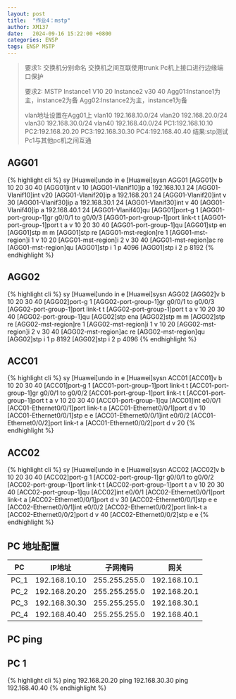 ```yaml
---
layout: post
title:  "作业4：mstp"
author: XM137
date:   2024-09-16 15:22:00 +0800
categories: ENSP
tags: ENSP MSTP
---
```


> 要求1:
> 交换机分别命名
> 交换机之间互联使用trunk
> Pc机上接口进行边缘端口保护
> 
> 要求2:
> MSTP
> Instance1 V10 20
> Instance2 v30 40
> Agg01:Instance1为主，instance2为备
> Agg02:Instance2为主，instance1为备
> 
> vlan地址设置在Agg01上
> vlan10 192.168.10.0/24
> vlan20 192.168.20.0/24
> vlan30 192.168.30.0/24
> vlan40 192.168.40.0/24
> PC1:192.168.10.10
> PC2:192.168.20.20
> PC3:192.168.30.30
> PC4:192.168.40.40
> 结果:stp测试Pc1与其他pc机之间互通
> 

## AGG01
{% highlight cli %}
<Huawei>sy
[Huawei]undo in e
[Huawei]sysn AGG01
[AGG01]v b 10 20 30 40
[AGG01]int v 10
[AGG01-Vlanif10]ip a 192.168.10.1 24
[AGG01-Vlanif10]int v20
[AGG01-Vlanif20]ip a 192.168.20.1 24
[AGG01-Vlanif20]int v 30
[AGG01-Vlanif30]ip a 192.168.30.1 24
[AGG01-Vlanif30]int v 40
[AGG01-Vlanif40]ip a 192.168.40.1 24
[AGG01-Vlanif40]qu
[AGG01]port-g 1
[AGG01-port-group-1]gr g0/0/1 to g0/0/3
[AGG01-port-group-1]port link-t t
[AGG01-port-group-1]port t a v 10 20 30 40
[AGG01-port-group-1]qu
[AGG01]stp en
[AGG01]stp m m
[AGG01]stp re
[AGG01-mst-region]re 1
[AGG01-mst-region]i 1 v 10 20
[AGG01-mst-region]i 2 v 30 40
[AGG01-mst-region]ac re
[AGG01-mst-region]qu
[AGG01]stp i 1 p 4096
[AGG01]stp i 2 p 8192
{% endhighlight %}


## AGG02
{% highlight cli %}
<Huawei>sy
[Huawei]undo in e
[Huawei]sysn AGG02
[AGG02]v b 10 20 30 40
[AGG02]port-g 1
[AGG02-port-group-1]gr g0/0/1 to g0/0/3
[AGG02-port-group-1]port link-t t
[AGG02-port-group-1]port t a v 10 20 30 40
[AGG02-port-group-1]qu
[AGG02]stp ena
[AGG02]stp m m
[AGG02]stp re
[AGG02-mst-region]re 1
[AGG02-mst-region]i 1 v 10 20
[AGG02-mst-region]i 2 v 30 40
[AGG02-mst-region]ac re
[AGG02-mst-region]qu
[AGG02]stp i 1 p 8192
[AGG02]stp i 2 p 4096
{% endhighlight %}



## ACC01
{% highlight cli %}
<Huawei>sy
[Huawei]undo in e
[Huawei]sysn ACC01
[ACC01]v b 10 20 30 40
[ACC01]port-g 1
[ACC01-port-group-1]port link-t t
[ACC01-port-group-1]gr g0/0/1 to g0/0/2
[ACC01-port-group-1]port link-t t
[ACC01-port-group-1]port t a v 10 20 30 40
[ACC01-port-group-1]qu
[ACC01]int e0/0/1
[ACC01-Ethernet0/0/1]port link-t a
[ACC01-Ethernet0/0/1]port d v 10
[ACC01-Ethernet0/0/1]stp e e
[ACC01-Ethernet0/0/1]int e0/0/2
[ACC01-Ethernet0/0/2]port link-t a
[ACC01-Ethernet0/0/2]port d v 20
{% endhighlight %}


## ACC02
{% highlight cli %}
<Huawei>sy
[Huawei]undo in e
[Huawei]sysn ACC02
[ACC02]v b 10 20 30 40
[ACC02]port-g 1
[ACC02-port-group-1]gr g0/0/1 to g0/0/2
[ACC02-port-group-1]port link-t t 
[ACC02-port-group-1]port t a v 10 20 30 40
[ACC02-port-group-1]qu
[ACC02]int e0/0/1
[ACC02-Ethernet0/0/1]port link-t a
[ACC02-Ethernet0/0/1]port d v 30
[ACC02-Ethernet0/0/1]stp e  e
[ACC02-Ethernet0/0/1]int e0/0/2
[ACC02-Ethernet0/0/2]port link-t a
[ACC02-Ethernet0/0/2]port d v 40
[ACC02-Ethernet0/0/2]stp e e
{% endhighlight %}


## PC 地址配置

|     PC      |        IP地址      |      子网掩码       |        网关        |
|   :----:    |        :----:      |      :----:        |       :----:       |
|    PC_1     |    192.168.10.10    |   255.255.255.0    |    192.168.10.1    |
|    PC_2     |    192.168.20.20    |   255.255.255.0    |    192.168.20.1    |
|    PC_3     |    192.168.30.30    |   255.255.255.0    |    192.168.30.1    |
|    PC_4     |    192.168.40.40    |   255.255.255.0    |    192.168.40.1    |


## PC ping
## PC 1
{% highlight cli %}
ping 192.168.20.20
ping 192.168.30.30
ping 192.168.40.40
{% endhighlight %}
